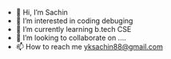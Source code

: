 - 👋 Hi, I’m Sachin
- 👀 I’m interested in coding debuging
- 🌱 I’m currently learning b.tech CSE 
- 💞️ I’m looking to collaborate on ....
- 📫 How to reach me yksachin88@gmail.com

<!---
88sachincyber/88sachincyber is a ✨ special ✨ repository because its `README.md` (this file) appears on your GitHub profile.
You can click the Preview link to take a look at your changes.
--->
